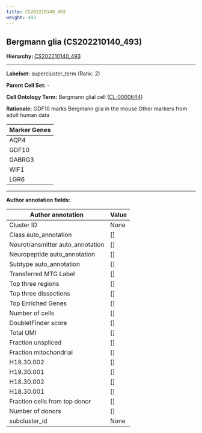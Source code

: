```yaml
---
title: CS202210140_493
weight: 493
---
```

## Bergmann glia (CS202210140_493)
<b>Hierarchy: </b>
[CS202210140_493](https://purl.brain-bican.org/taxonomy/CS202210140#CS202210140_493)

---


**Labelset:** supercluster_term (Rank: 2)

**Parent Cell Set:** -



**Cell Ontology Term:**  Bergmann glial cell ([CL:0000644](https://www.ebi.ac.uk/ols/ontologies/cl/terms?obo_id=CL:0000644)) 

**Rationale:** GDF10 marks Bergmann glia in the mouse Other markers from adult human data

[MARKER GENES.]: #


| Marker Genes |
|--------------|
|AQP4|
|GDF10|
|GABRG3|
|WIF1|
|LGR6|

---

[TRANSFERRED ANNOTATIONS.]: #


[AUTHOR ANNOTATION FIELDS.]: #


**Author annotation fields:**

| Author annotation | Value |
|-------------------|-------|
|Cluster ID|None|
|Class auto_annotation|[]|
|Neurotransmitter auto_annotation|[]|
|Neuropeptide auto_annotation|[]|
|Subtype auto_annotation|[]|
|Transferred MTG Label|[]|
|Top three regions|[]|
|Top three dissections|[]|
|Top Enriched Genes|[]|
|Number of cells|[]|
|DoubletFinder score|[]|
|Total UMI|[]|
|Fraction unspliced|[]|
|Fraction mitochondrial|[]|
|H19.30.002|[]|
|H19.30.001|[]|
|H18.30.002|[]|
|H18.30.001|[]|
|Fraction cells from top donor|[]|
|Number of donors|[]|
|subcluster_id|None|
